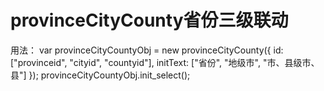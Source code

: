 # provinceCityCounty省份三级联动
用法：
var provinceCityCountyObj = new provinceCityCounty({
     id: ["provinceid", "cityid", "countyid"],
     initText: ["省份", "地级市", "市、县级市、县"]
   });
   provinceCityCountyObj.init_select();

